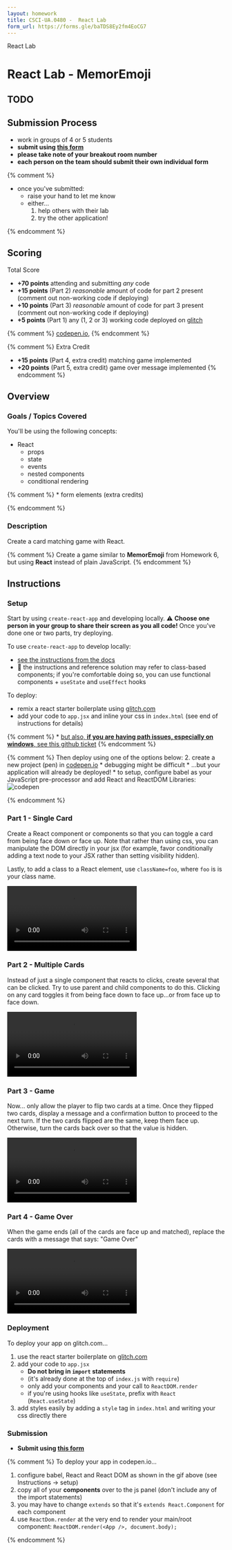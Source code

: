 ```yaml
---
layout: homework
title: CSCI-UA.0480 -  React Lab
form_url: https://forms.gle/baTDS8Ey2fm4EoCG7
---
```



<div class="panel panel-default">
  <div class="panel-heading">React Lab</div>
  <div class="panel-body" markdown="block">

# React Lab - MemorEmoji 

## TODO

## Submission Process

* work in groups of 4 or 5 students
* __submit using [this form]({{page.form_url}})__
* __please take note of your breakout room number__
* __each person on the team should submit their own individual form__


{% comment %}
* once you've submitted:
    * raise your hand to let me know
    * either...
        1. help others with their lab
        2. try the other application!

{% endcomment %}

## Scoring

Total Score


* __+70 points__ attending and submitting _any_ code
* __+15 points__ (Part 2) _reasonable_ amount of code for part 2 present (comment out non-working code if deploying)
* __+10 points__ (Part 3) _reasonable_ amount of code for part 3 present (comment out non-working code if deploying)
* __+5 points__ (Part 1) any (1, 2 or 3) working code deployed on [glitch](glitch.com)

{% comment %}
[codepen.io](https://codepen.io), 
{% endcomment %}

{% comment %}
Extra Credit 

* __+15 points__ (Part 4, extra credit) matching game implemented 
* __+20 points__ (Part 5, extra credit) game over message implemented
{% endcomment %}

## Overview

### Goals / Topics Covered

You'll be using the following concepts:

* React
    * props
    * state
    * events
    * nested components
    * conditional rendering

{% comment %}
    * form elements (extra credits)

{% endcomment %}


### Description

Create a card matching game with React.

{% comment %}
Create a game similar to  __MemorEmoji__ from  Homework 6, but using __React__ instead of plain JavaScript.
{% endcomment %}

## Instructions

### Setup

Start by using `create-react-app` and developing locally. ⚠️ __Choose one person in your group to share their screen as you all code!__ Once you've done one or two parts, try deploying. 

To use `create-react-app` to develop locally:

* [see the instructions from the docs](https://create-react-app.dev/docs/getting-started/)
* 👀 the instructions and reference solution may refer to class-based components; if you're comfortable doing so, you can use functional components + `useState` and `useEffect` hooks

To deploy:

*  remix a react starter boilerplate using [glitch.com](https://glitch.com/edit/#!/remix/starter-react)
* add your code to `app.jsx` and inline your css in `index.html` (see end of instructions for details)

{% comment %}
    * [but also, __if you are having path issues, especially on windows__, see this github ticket](https://github.com/facebookincubator/create-react-app/issues/138#issuecomment-334316575)
{% endcomment %}



{% comment %}
Then deploy using one of the options below:
2. create a new project (pen) in [codepen.io](https://codepen.io)
    * debugging might be difficult
    * ...but your application will already be deployed!
    * to setup, configure babel as your JavaScript pre-processor and add React and ReactDOM Libraries:
        <br>
        ![codepen](../resources/img/codepen.gif)

{% endcomment %}

### Part 1 - Single Card

Create a React component or components so that you can toggle a card from being face down or face up. Note that rather than using css, you can manipulate the DOM directly in your jsx (for example, favor conditionally adding a text node to your JSX rather than setting visibility hidden). 

Lastly, to add a class to a React element, use `className=foo`, where `foo` is is your class name.

<video controls>
    <source src="../resources/video/lab08-1.webm" type="video/webm">
    Sorry, your browser doesn't support embedded videos.
</video>

### Part 2 - Multiple Cards

Instead of just a single component that reacts to clicks, create several that can be clicked. Try to use parent and child components to do this. Clicking on any card toggles it from being face down to face up...or from face up to face down. 

<video controls>
    <source src="../resources/video/lab08-2.webm" type="video/webm">
    Sorry, your browser doesn't support embedded videos.
</video>

### Part 3 - Game

Now... only allow the player to flip two cards at a time. Once they flipped two cards, display a message and a confirmation button to proceed to the next turn. If the two cards flipped are the same, keep them face up. Otherwise, turn the cards back over so that the value is hidden.

<video controls>
    <source src="../resources/video/lab08-3.webm" type="video/webm">
    Sorry, your browser doesn't support embedded videos.
</video>

### Part 4 - Game Over

When the game ends (all of the cards are face up and matched), replace the cards with a message that says: "Game Over"

<video controls>
    <source src="../resources/video/lab08-4.webm" type="video/webm">
    Sorry, your browser doesn't support embedded videos.
</video>


### Deployment

To deploy your app on glitch.com... 

1. use the react starter boilerplate on [glitch.com](https://glitch.com/edit/#!/remix/starter-react)
2. add your code to `app.jsx`
	* __Do not bring in `import` statements__
    * (it's already done at the top of `index.js` with `require`)
    * only add your components and your call to `ReactDOM.render`
	* if you're using hooks like `useState`, prefix with `React` (`React.useState`)
3. add styles easily by adding a `style` tag in `index.html` and writing your css directly there

### Submission

* __Submit using [this form]({{page.form_url}})__

{% comment %}
To deploy your app in codepen.io...

1. configure babel, React and React DOM as shown in the gif above (see Instructions &rarr; setup)
2. copy all of your __components__ over to the js panel (don't include any of the import statements)
3. you may have to change `extends` so that it's `extends React.Component` for each component
4. use ```ReactDom.render``` at the very end to render your main/root component:
    ```ReactDOM.render(<App />, document.body);```

{% endcomment %}
